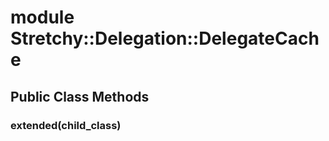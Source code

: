 # module Stretchy::Delegation::DelegateCache [](#module-Stretchy::Delegation::DelegateCache) [](#top)
 ## Public Class Methods
 ### extended(child_class) [](#method-c-extended)
 